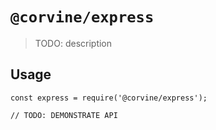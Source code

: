 # `@corvine/express`

> TODO: description

## Usage

```
const express = require('@corvine/express');

// TODO: DEMONSTRATE API
```
